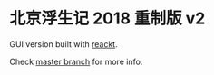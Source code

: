 # 北京浮生记 2018 重制版 v2

GUI version built with [reackt](https://github.com/shadeofgod/reackt).

Check [master branch](https://github.com/shadeofgod/beijing-hell/tree/master) for more info.
